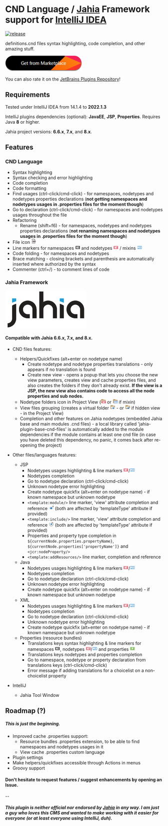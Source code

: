# CND Language / [Jahia][1] Framework support for [IntelliJ IDEA][2]

[![release](https://img.shields.io/github/release/Tolc/IntelliJ_Jahia_Plugin.svg?style=flat-square)](https://github.com/Tolc/IntelliJ_Jahia_plugin/releases)

definitions.cnd files syntax highlighting, code completion, and other amazing stuff.

[![marketplace](marketplace.png)][3]

You can also rate it on the [JetBrains Plugins Repository][3]!

## Requirements

Tested under IntelliJ IDEA from 14.1.4 to **2022.1.3**

IntelliJ plugins dependencies (optional): **JavaEE**, **JSP**, **Properties**. Requires Java **8** or higher.

Jahia project versions: **6.6.x**, **7.x**, and **8.x**.



## Features


### CND Language

* Syntax highlighting
* Syntax checking and error highlighting
* Code completion
* Code formatting
* Find usages (ctrl-click/cmd-click) - for namespaces, nodetypes and nodetypes properties declarations (**not getting namespaces and nodetypes usages in .properties files for the moment though**)
* Go to declaration (ctrl-click/cmd-click) - for namespaces and nodetypes usages throughout the file
* Refactoring
    * Rename (shift+f6) - for namespaces, nodetypes and nodetypes properties declarations (**not renaming namespaces and nodetypes usages in .properties files for the moment though**)
* File icon ![CND file icon](src/fr/tolc/jahia/intellij/plugin/cnd/icons/img/cnd.png)
* Line markers for namespaces ![namespace](src/fr/tolc/jahia/intellij/plugin/cnd/icons/img/namespace.png) and nodetypes ![nodetype](src/fr/tolc/jahia/intellij/plugin/cnd/icons/img/nodeType.png) / mixins ![mixin](src/fr/tolc/jahia/intellij/plugin/cnd/icons/img/mixin.png)
* Code folding - for namespaces and nodetypes
* Brace matching - closing brackets and parenthesis are automatically inserted where authorized by the syntax
* Commenter (ctrl+/) - to comment lines of code



### Jahia Framework
[![Jahia](resources/jahia/jahia.png)][1]

#### Compatible with Jahia **6.6.x**, **7.x**, and **8.x**.

* CND files features:
    * Helpers/Quickfixes (alt+enter on nodetype name)
        * Create nodetype and nodetype properties translations - only appears if no translation is found
        * Create new view - opens a popup that lets you choose the new view parameters, creates view and cache properties files, and also creates the folders if they don't already exist. **If the view is a JSP, the new view also contains code to access all the node properties and sub nodes.**
    * Nodetype folders icon in Project View (![view folder](src/fr/tolc/jahia/intellij/plugin/cnd/icons/img/nodeTypeFolder.png) or ![hidden view folder](src/fr/tolc/jahia/intellij/plugin/cnd/icons/img/mixinFolder.png) if mixin)
    * View files grouping (creates a virtual folder ![view folder](src/fr/tolc/jahia/intellij/plugin/cnd/icons/img/viewBig.png) - or ![hidden view folder](src/fr/tolc/jahia/intellij/plugin/cnd/icons/img/viewBigHidden.png) if hidden view - in the Project View)
    * Completion and other features on Jahia nodetypes (embedded Jahia base and main modules .cnd files) - a local library called 'jahia-plugin-base-cnd-files' is automatically added to the module dependencies if the module contains at least one cnd file (in case you have deleted this dependency, no panic, it comes back after re-opening the project)

* Other files/languages features:
    * JSP
        * Nodetypes usages highlighting & line markers ![nodetype](src/fr/tolc/jahia/intellij/plugin/cnd/icons/img/nodeType.png)/![mixin](src/fr/tolc/jahia/intellij/plugin/cnd/icons/img/mixin.png)
        * Nodetypes completion
        * Go to nodetype declaration (ctrl-click/cmd-click)
        * Unknown nodetype error highlighting
        * Create nodetype quickfix (alt+enter on nodetype name) - if known namespace but unknown nodetype
        * `<template:module/>` line marker, 'view' attribute completion and reference ![template module](src/fr/tolc/jahia/intellij/plugin/cnd/icons/img/templateModule.png) (both are affected by 'templateType' attribute if provided)
        * `<template:include/>` line marker, 'view' attribute completion and reference ![template include](src/fr/tolc/jahia/intellij/plugin/cnd/icons/img/templateInclude.png) (both are affected by 'templateType' attribute if provided)
        * Properties and property type completion in `${currentNode.properties.propertyName}`, `${currentNode.properties['propertyName']}` and `<jcr:nodeProperty/>`
        * `<template:addResources/>` line marker, completion and reference
    * Java
        * Nodetypes usages highlighting & line markers ![nodetype](src/fr/tolc/jahia/intellij/plugin/cnd/icons/img/nodeType.png)/![mixin](src/fr/tolc/jahia/intellij/plugin/cnd/icons/img/mixin.png)
        * Nodetypes completion
        * Go to nodetype declaration (ctrl-click/cmd-click)
        * Unknown nodetype error highlighting
        * Create nodetype quickfix (alt+enter on nodetype name) - if known namespace but unknown nodetype
    * XML
        * Nodetypes usages highlighting & line markers ![nodetype](src/fr/tolc/jahia/intellij/plugin/cnd/icons/img/nodeType.png)/![mixin](src/fr/tolc/jahia/intellij/plugin/cnd/icons/img/mixin.png)
        * Nodetypes completion
        * Go to nodetype declaration (ctrl-click/cmd-click)
        * Unknown nodetype error highlighting
        * Create nodetype quickfix (alt+enter on nodetype name) - if known namespace but unknown nodetype
    * Properties (resource bundles)
        * Translations keys syntax highlighting & line markers for namespaces ![namespace](src/fr/tolc/jahia/intellij/plugin/cnd/icons/img/namespace.png), nodetypes ![nodetype](src/fr/tolc/jahia/intellij/plugin/cnd/icons/img/nodeType.png)/![mixin](src/fr/tolc/jahia/intellij/plugin/cnd/icons/img/mixin.png) and properties ![property](src/fr/tolc/jahia/intellij/plugin/cnd/icons/img/property.png)
        * Translations keys nodetypes and properties completion
        * Go to namespace, nodetype or property declaration from translations keys (ctrl-click/cmd-click)
        * Error message if adding translations for a choicelist on a non-choicelist property
* IntelliJ
    * Jahia Tool Window



## Roadmap (?)

##### This is just the beginning.

* Improved cache .properties support:
    * Resource bundles .properties extension, to be able to find namespaces and nodetypes usages in it
    * View cache .properties custom language
* Plugin settings
* Make helpers/quickfixes accessible through Actions in menus
* Groovy support

#### Don't hesitate to request features / suggest enhancements by opening an Issue.

--

##### This plugin is neither official nor endorsed by [Jahia][1] in any way. I am just a guy who loves this CMS and wanted to make working with it easier for everyone (or at least everyone using IntelliJ, duh).

[1]: https://www.jahia.com/
[2]: https://www.jetbrains.com/idea/
[3]: https://plugins.jetbrains.com/plugin/9221-cnd-language--jahia-framework/